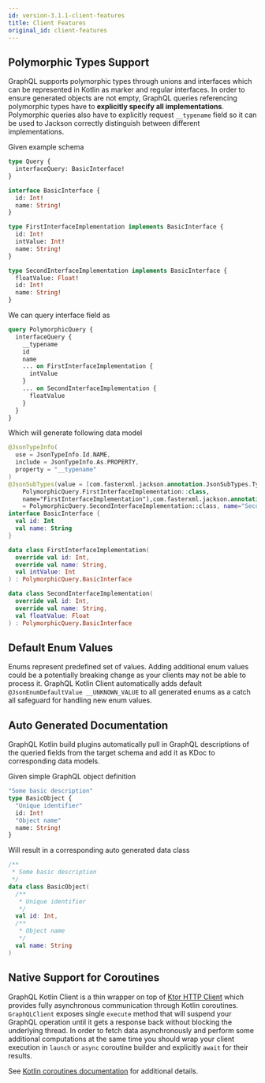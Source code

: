 ```yaml
---
id: version-3.1.1-client-features
title: Client Features
original_id: client-features
---
```


## Polymorphic Types Support

GraphQL supports polymorphic types through unions and interfaces which can be represented in Kotlin as marker and
regular interfaces. In order to ensure generated objects are not empty, GraphQL queries referencing polymorphic types
have to **explicitly specify all implementations**. Polymorphic queries also have to explicitly request `__typename`
field so it can be used to Jackson correctly distinguish between different implementations.

Given example schema

```graphql
type Query {
  interfaceQuery: BasicInterface!
}

interface BasicInterface {
  id: Int!
  name: String!
}

type FirstInterfaceImplementation implements BasicInterface {
  id: Int!
  intValue: Int!
  name: String!
}

type SecondInterfaceImplementation implements BasicInterface {
  floatValue: Float!
  id: Int!
  name: String!
}
```

We can query interface field as

```graphql
query PolymorphicQuery {
  interfaceQuery {
    __typename
    id
    name
    ... on FirstInterfaceImplementation {
      intValue
    }
    ... on SecondInterfaceImplementation {
      floatValue
    }
  }
}
```

Which will generate following data model

```kotlin
@JsonTypeInfo(
  use = JsonTypeInfo.Id.NAME,
  include = JsonTypeInfo.As.PROPERTY,
  property = "__typename"
)
@JsonSubTypes(value = [com.fasterxml.jackson.annotation.JsonSubTypes.Type(value =
    PolymorphicQuery.FirstInterfaceImplementation::class,
    name="FirstInterfaceImplementation"),com.fasterxml.jackson.annotation.JsonSubTypes.Type(value
    = PolymorphicQuery.SecondInterfaceImplementation::class, name="SecondInterfaceImplementation")])
interface BasicInterface {
  val id: Int
  val name: String
}

data class FirstInterfaceImplementation(
  override val id: Int,
  override val name: String,
  val intValue: Int
) : PolymorphicQuery.BasicInterface

data class SecondInterfaceImplementation(
  override val id: Int,
  override val name: String,
  val floatValue: Float
) : PolymorphicQuery.BasicInterface
```

## Default Enum Values

Enums represent predefined set of values. Adding additional enum values could be a potentially breaking change as your
clients may not be able to process it. GraphQL Kotlin Client automatically adds default `@JsonEnumDefaultValue __UNKNOWN_VALUE`
to all generated enums as a catch all safeguard for handling new enum values.

## Auto Generated Documentation

GraphQL Kotlin build plugins automatically pull in GraphQL descriptions of the queried fields from the target schema and
add it as KDoc to corresponding data models.

Given simple GraphQL object definition

```graphql
"Some basic description"
type BasicObject {
  "Unique identifier"
  id: Int!
  "Object name"
  name: String!
}
```

Will result in a corresponding auto generated data class

```kotlin
/**
 * Some basic description
 */
data class BasicObject(
  /**
   * Unique identifier
   */
  val id: Int,
  /**
   * Object name
   */
  val name: String
)
```

## Native Support for Coroutines

GraphQL Kotlin Client is a thin wrapper on top of [Ktor HTTP Client](https://ktor.io/clients/index.html) which provides
fully asynchronous communication through Kotlin coroutines. `GraphQLClient` exposes single `execute` method that will
suspend your GraphQL operation until it gets a response back without blocking the underlying thread. In order to fetch
data asynchronously and perform some additional computations at the same time you should wrap your client execution in
`launch` or `async` coroutine builder and explicitly `await` for their results.

See [Kotlin coroutines documentation](https://kotlinlang.org/docs/reference/coroutines-overview.html) for additional details.
